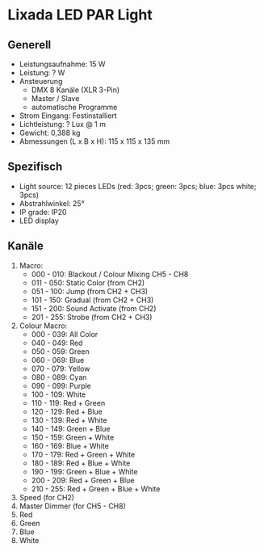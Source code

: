 # Lixada LED PAR Light

## Generell

- Leistungsaufnahme: 15 W
- Leistung: ? W
- Ansteuerung
  - DMX 8 Kanäle (XLR 3-Pin)
  - Master / Slave
  - automatische Programme
- Strom Eingang: Festinstalliert
- Lichtleistung: ? Lux @ 1 m
- Gewicht: 0,388 kg
- Abmessungen (L x B x H): 115 x 115 x 135 mm

## Spezifisch

- Light source: 12 pieces LEDs (red: 3pcs; green: 3pcs; blue: 3pcs white; 3pcs)
- Abstrahlwinkel: 25°
- IP grade: IP20
- LED display

## Kanäle

1. Macro:
   - 000 - 010: Blackout / Colour Mixing CH5 - CH8
   - 011 - 050: Static Color (from CH2)
   - 051 - 100: Jump (from CH2 + CH3)
   - 101 - 150: Gradual (from CH2 + CH3)
   - 151 - 200: Sound Activate (from CH2)
   - 201 - 255: Strobe (from CH2 + CH3)
2. Colour Macro:
   - 000 - 039: All Color
   - 040 - 049: Red
   - 050 - 059: Green
   - 060 - 069: Blue
   - 070 - 079: Yellow
   - 080 - 089: Cyan
   - 090 - 099: Purple
   - 100 - 109: White
   - 110 - 119: Red + Green
   - 120 - 129: Red + Blue
   - 130 - 139: Red + White
   - 140 - 149: Green + Blue
   - 150 - 159: Green + White
   - 160 - 169: Blue + White
   - 170 - 179: Red + Green + White
   - 180 - 189: Red + Blue + White
   - 190 - 199: Green + Blue + White
   - 200 - 209: Red + Green + Blue
   - 210 - 255: Red + Green + Blue + White
3. Speed (for CH2)
4. Master Dimmer (for CH5 - CH8)
5. Red
6. Green
7. Blue
8. White